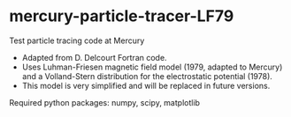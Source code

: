 # mercury-particle-tracer-LF79
Test particle tracing code at Mercury 
- Adapted from D. Delcourt Fortran code.
- Uses Luhman-Friesen magnetic field model (1979, adapted to Mercury) and a Volland-Stern distribution for the electrostatic potential (1978).
- This model is very simplified and will be replaced in future versions.

Required python packages: numpy, scipy, matplotlib
